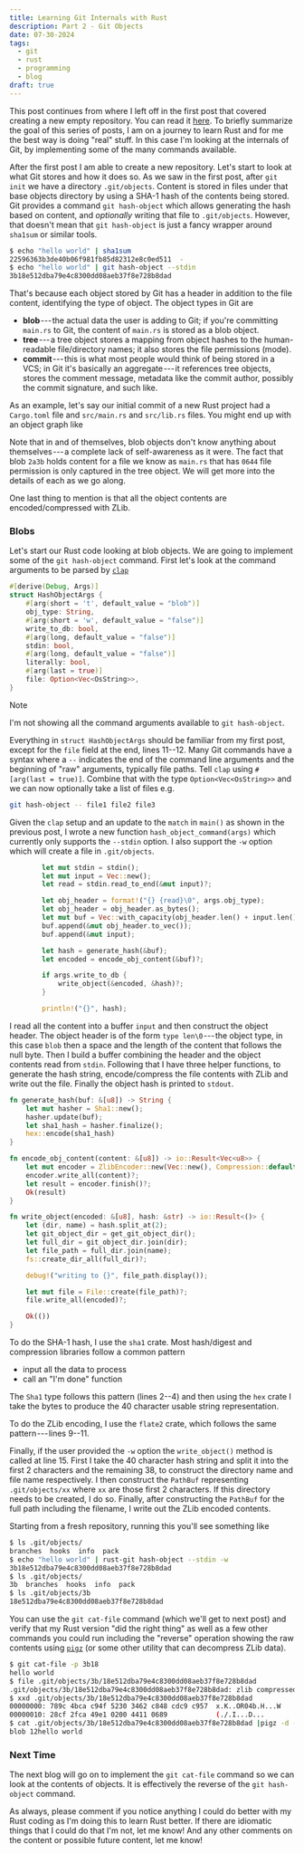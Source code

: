 ```yaml
---
title: Learning Git Internals with Rust
description: Part 2 - Git Objects
date: 07-30-2024
tags:
  - git
  - rust
  - programming
  - blog
draft: true
---
```


This post continues from where I left off in the first post that covered
creating a new empty repository. You can read it [here](learning-git-pt1). To
briefly summarize the goal of this series of posts, I am on a journey to learn
Rust and for me the best way is doing "real" stuff. In this case I'm looking at
the internals of Git, by implementing some of the many commands available.

After the first post I am able to create a new repository. Let's start to look
at what Git stores and how it does so. As we saw in the first post, after
`git init` we have a directory `.git/objects`. Content is stored in files under
that base objects directory by using a SHA-1 hash of the contents being stored.
Git provides a command `git hash-object` which allows generating the hash based
on content, and _optionally_ writing that file to `.git/objects`. However, that
doesn't mean that `git hash-object` is just a fancy wrapper around `sha1sum` or
similar tools.

```bash
$ echo "hello world" | sha1sum
22596363b3de40b06f981fb85d82312e8c0ed511  -
$ echo "hello world" | git hash-object --stdin
3b18e512dba79e4c8300dd08aeb37f8e728b8dad
```

That's because each object stored by Git has a header in addition to the file
content, identifying the type of object. The object types in Git are

- **blob** --- the actual data the user is adding to Git; if you're committing
  `main.rs` to Git, the content of `main.rs` is stored as a blob object.
- **tree** --- a tree object stores a mapping from object hashes to the
  human-readable file/directory names; it also stores the file permissions (mode).
- **commit** --- this is what most people would think of being stored in a VCS;
  in Git it's basically an aggregate --- it references tree objects, stores the
  comment message, metadata like the commit author, possibly the commit signature,
  and such like.

As an example, let's say our initial commit of a new Rust project had a
`Cargo.toml` file and `src/main.rs` and `src/lib.rs` files. You might end up
with an object graph like

[](images/git-object-tree.png)

Note that in and of themselves, blob objects don't know anything about
themselves --- a complete lack of self-awareness as it were. The fact that blob
`2a3b` holds content for a file we know as `main.rs` that has `0644` file
permission is only captured in the tree object. We will get more into the
details of each as we go along.

One last thing to mention is that all the object contents are encoded/compressed
with ZLib.

### Blobs

Let's start our Rust code looking at blob objects. We are going to implement
some of the `git hash-object` command. First let's look at the command arguments
to be parsed by [`clap`](https://docs.rs/clap/latest/clap/)

```rust
#[derive(Debug, Args)]
struct HashObjectArgs {
    #[arg(short = 't', default_value = "blob")]
    obj_type: String,
    #[arg(short = 'w', default_value = "false")]
    write_to_db: bool,
    #[arg(long, default_value = "false")]
    stdin: bool,
    #[arg(long, default_value = "false")]
    literally: bool,
    #[arg(last = true)]
    file: Option<Vec<OsString>>,
}

```

> [!note]
> I'm not showing all the command arguments available to `git hash-object`.

Everything in `struct HashObjectArgs` should be familiar from my first post,
except for the `file` field at the end, lines 11--12. Many Git commands have a
syntax where a `--` indicates the end of the command line arguments and the
beginning of "raw" arguments, typically file paths. Tell `clap` using
`#[arg(last = true)]`. Combine that with the type `Option<Vec<OsString>>` and we
can now optionally take a list of files e.g.

```bash
git hash-object -- file1 file2 file3
```

Given the `clap` setup and an update to the `match` in `main()` as shown in the
previous post, I wrote a new function `hash_object_command(args)` which
currently only supports the `--stdin` option. I also support the `-w` option
which will create a file in `.git/objects`.

```rust
        let mut stdin = stdin();
        let mut input = Vec::new();
        let read = stdin.read_to_end(&mut input)?;

        let obj_header = format!("{} {read}\0", args.obj_type);
        let obj_header = obj_header.as_bytes();
        let mut buf = Vec::with_capacity(obj_header.len() + input.len());
        buf.append(&mut obj_header.to_vec());
        buf.append(&mut input);

        let hash = generate_hash(&buf);
        let encoded = encode_obj_content(&buf)?;

        if args.write_to_db {
            write_object(&encoded, &hash)?;
        }

        println!("{}", hash);
```

I read all the content into a buffer `input` and then construct the object
header. The object header is of the form `type len\0` --- the object type, in
this case `blob` then a space and the length of the content that follows the
null byte. Then I build a buffer combining the header and the object contents
read from `stdin`. Following that I have three helper functions, to generate
the hash string, encode/compress the file contents with ZLib and write out the
file. Finally the object hash is printed to `stdout`.

```rust
fn generate_hash(buf: &[u8]) -> String {
    let mut hasher = Sha1::new();
    hasher.update(buf);
    let sha1_hash = hasher.finalize();
    hex::encode(sha1_hash)
}

fn encode_obj_content(content: &[u8]) -> io::Result<Vec<u8>> {
    let mut encoder = ZlibEncoder::new(Vec::new(), Compression::default());
    encoder.write_all(content)?;
    let result = encoder.finish()?;
    Ok(result)
}

fn write_object(encoded: &[u8], hash: &str) -> io::Result<()> {
    let (dir, name) = hash.split_at(2);
    let git_object_dir = get_git_object_dir();
    let full_dir = git_object_dir.join(dir);
    let file_path = full_dir.join(name);
    fs::create_dir_all(full_dir)?;

    debug!("writing to {}", file_path.display());

    let mut file = File::create(file_path)?;
    file.write_all(encoded)?;

    Ok(())
}
```

To do the SHA-1 hash, I use the `sha1` crate. Most hash/digest and compression
libraries follow a common pattern

- input all the data to process
- call an "I'm done" function

The `Sha1` type follows this pattern (lines 2--4) and then using the `hex`
crate I take the bytes to produce the 40 character usable string
representation.

To do the ZLib encoding, I use the `flate2` crate, which follows the same
pattern --- lines 9--11.

Finally, if the user provided the `-w` option the `write_object()` method is
called at line 15. First I take the 40 character hash string and split it into
the first 2 characters and the remaining 38, to construct the directory name and
file name respectively. I then construct the `PathBuf` representing
`.git/objects/xx` where `xx` are those first 2 characters. If this directory
needs to be created, I do so. Finally, after constructing the `PathBuf` for the
full path including the filename, I write out the ZLib encoded contents.

Starting from a fresh repository, running this you'll see something like

```bash
$ ls .git/objects/
branches  hooks  info  pack
$ echo "hello world" | rust-git hash-object --stdin -w
3b18e512dba79e4c8300dd08aeb37f8e728b8dad
$ ls .git/objects/
3b  branches  hooks  info  pack
$ ls .git/objects/3b
18e512dba79e4c8300dd08aeb37f8e728b8dad
```

You can use the `git cat-file` command (which we'll get to next post) and verify
that my Rust version "did the right thing" as well as a few other commands you
could run including the "reverse" operation showing the raw contents using
[`pigz`](https://github.com/madler/pigz) (or some other utility that can
decompress ZLib data).

```bash
$ git cat-file -p 3b18
hello world
$ file .git/objects/3b/18e512dba79e4c8300dd08aeb37f8e728b8dad
.git/objects/3b/18e512dba79e4c8300dd08aeb37f8e728b8dad: zlib compressed data
$ xxd .git/objects/3b/18e512dba79e4c8300dd08aeb37f8e728b8dad
00000000: 789c 4bca c94f 5230 3462 c848 cdc9 c957  x.K..OR04b.H...W
00000010: 28cf 2fca 49e1 0200 4411 0689            (./.I...D...
$ cat .git/objects/3b/18e512dba79e4c8300dd08aeb37f8e728b8dad |pigz -d -
blob 12hello world
```

### Next Time

The next blog will go on to implement the `git cat-file` command so we can look
at the contents of objects. It is effectively the reverse of the
`git hash-object` command.

As always, please comment if you notice anything I could do better with my Rust
coding as I'm doing this to learn Rust better. If there are idiomatic things
that I could do that I'm not, let me know! And any other comments on the
content or possible future content, let me know!
